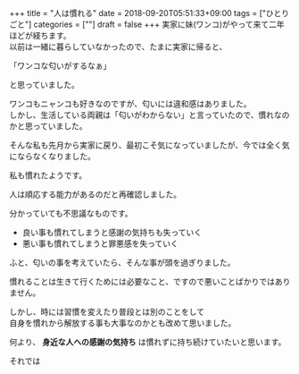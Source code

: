 +++
title = "人は慣れる"
date = 2018-09-20T05:51:33+09:00
tags = ["ひとりごと"]
categories = [""]
draft = false
+++
実家に妹(ワンコ)がやって来て二年ほどが経ちます。  
以前は一緒に暮らしていなかったので、たまに実家に帰ると、

「ワンコな匂いがするなぁ」

と思っていました。

ワンコもニャンコも好きなのですが、匂いには違和感はありました。  
しかし、生活している両親は「匂いがわからない」と言っていたので、慣れなのかと思っていました。

そんな私も先月から実家に戻り、最初こそ気になっていましたが、今では全く気にならなくなりました。

私も慣れたようです。

人は順応する能力があるのだと再確認しました。

分かっていても不思議なものです。


- 良い事も慣れてしまうと感謝の気持ちも失っていく
- 悪い事も慣れてしまうと罪悪感を失っていく

ふと、匂いの事を考えていたら、そんな事が頭を過ぎりました。

慣れることは生きて行くためには必要なこと、ですので悪いことばかりではありません。

しかし、時には習慣を変えたり普段とは別のことをして  
自身を慣れから解放する事も大事なのかとも改めて思いました。

何より、 __身近な人への感謝の気持ち__  は慣れずに持ち続けていたいと思います。

それでは
